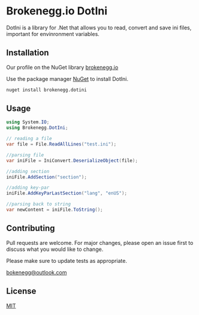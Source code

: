 # Brokenegg.io DotIni

DotIni is a library for .Net that allows you to read, convert and save ini files, important for envinronment variables.

## Installation

Our profile on the NuGet library [brokenegg.io](https://www.nuget.org/profiles/brokenegg.io)

Use the package manager [NuGet](https://www.nuget.org/) to install DotIni.

```bash
nuget install brokenegg.dotini
```

## Usage

```csharp
using System.IO;
using Brokenegg.DotIni;

// reading a file
var file = File.ReadAllLines("test.ini");

//parsing file
var iniFile = IniConvert.DeserializeObject(file);

//adding section
iniFile.AddSection("section");

//adding key-par
iniFile.AddKeyParLastSection("lang", "enUS");

//parsing back to string
var newContent = iniFile.ToString();

```

## Contributing
Pull requests are welcome. For major changes, please open an issue first to discuss what you would like to change.

Please make sure to update tests as appropriate.

[bokenegg@outlook.com](mailto:bokenegg@outlook.com)

## License
[MIT](https://choosealicense.com/licenses/mit/)
